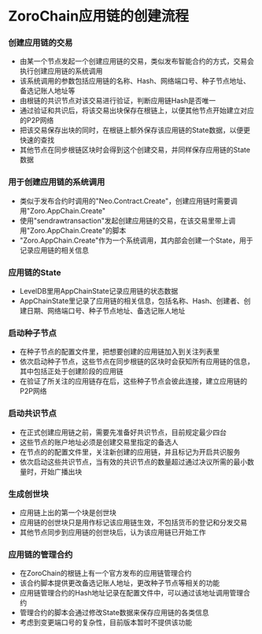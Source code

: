 # ZoroChain应用链的创建流程
### 创建应用链的交易
* 由某一个节点发起一个创建应用链的交易，类似发布智能合约的方式，交易会执行创建应用链的系统调用
* 该系统调用的参数包括应用链的名称、Hash、网络端口号、种子节点地址、备选记账人地址等
* 由根链的共识节点对该交易进行验证，判断应用链Hash是否唯一
* 通过验证和共识后，将该交易出块保存在根链上，以便其他节点开始建立对应的P2P网络
* 把该交易保存出块的同时，在根链上额外保存该应用链的State数据，以便更快速的查找
* 其他节点在同步根链区块时会得到这个创建交易，并同样保存应用链的State数据

### 用于创建应用链的系统调用
* 类似于发布合约时调用的"Neo.Contract.Create"，创建应用链时需要调用"Zoro.AppChain.Create"
* 使用"sendrawtransaction"发起创建应用链的交易，在该交易里带上调用"Zoro.AppChain.Create"的脚本
* "Zoro.AppChain.Create"作为一个系统调用，其内部会创建一个State，用于记录应用链的相关信息

### 应用链的State
* LevelDB里用AppChainState记录应用链的状态数据
* AppChainState里记录了应用链的相关信息，包括名称、Hash、创建者、创建日期、网络端口号、种子节点地址、备选记账人地址

### 启动种子节点
* 在种子节点的配置文件里，把想要创建的应用链加入到关注列表里
* 依次启动种子节点，这些节点在同步根链的区块时会获知所有应用链的信息，其中包括正处于创建阶段的应用链
* 在验证了所关注的应用链存在后，这些种子节点会彼此连接，建立应用链的P2P网络

### 启动共识节点
* 在正式创建应用链之前，需要先准备好共识节点，目前规定最少四台
* 这些节点的账户地址必须是创建交易里指定的备选人
* 在节点的的配置文件里，关注新创建的应用链，并且标记为开启共识服务
* 依次启动这些共识节点，当有效的共识节点的数量超过通过决议所需的最小数量时，开始广播出块

### 生成创世块
* 应用链上出的第一个块是创世块
* 应用链的创世块只是用作标记该应用链生效，不包括货币的登记和分发交易 
* 其他节点同步到应用链的创世块后，认为该应用链已开始工作

### 应用链的管理合约
* 在ZoroChain的根链上有一个官方发布的应用链管理合约
* 该合约脚本提供更改备选记账人地址，更改种子节点等相关的功能
* 应用链管理合约的Hash地址记录在配置文件中，可以通过该地址调用管理合约
* 管理合约的脚本会通过修改State数据来保存应用链的各类信息
* 考虑到变更端口号的复杂性，目前版本暂时不提供该功能